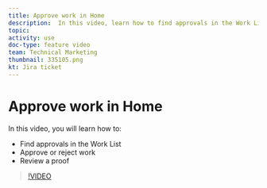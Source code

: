 ```yaml
---
title: Approve work in Home
description:  In this video, learn how to find approvals in the Work List, approve or reject work, and review a proof.
topic:
activity: use
doc-type: feature video
team: Technical Marketing
thumbnail: 335105.png
kt: Jira ticket
---
```

# Approve work in Home

In this video, you will learn how to:

* Find approvals in the Work List
* Approve or reject work
* Review a proof

>[!VIDEO](https://video.tv.adobe.com/v/335105/?quality=12&learn=on)
